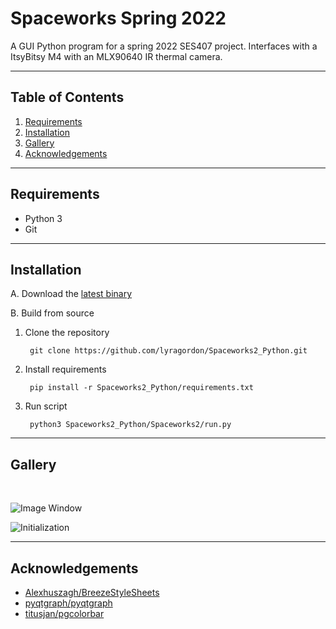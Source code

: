# Spaceworks Spring 2022 <!-- omit in toc -->

A GUI Python program for a spring 2022 SES407 project. Interfaces with a ItsyBitsy M4 with an MLX90640 IR thermal camera.

---

## Table of Contents <!-- omit in toc -->

1. [Requirements](#requirements)
2. [Installation](#installation)
3. [Gallery](#gallery)
4. [Acknowledgements](#acknowledgements)

---

## Requirements

- Python 3
- Git

---

## Installation

A. Download the [latest binary](https://github.com/lyragordon/Spaceworks2_Python/releases/tag/v0.1)

B. Build from source

1. Clone the repository

        git clone https://github.com/lyragordon/Spaceworks2_Python.git

2. Install requirements

        pip install -r Spaceworks2_Python/requirements.txt

3. Run script

        python3 Spaceworks2_Python/Spaceworks2/run.py

---

## Gallery

&nbsp;

![Image Window](https://github.com/lyragordon/Spaceworks2_Python/blob/resources/gallery/ImageWindow.png?raw=true)

![Initialization](https://github.com/lyragordon/Spaceworks2_Python/blob/resources/gallery/Initialization.png?raw=true)

---

## Acknowledgements

- [Alexhuszagh/BreezeStyleSheets](https://github.com/Alexhuszagh/BreezeStyleSheets)
- [pyqtgraph/pyqtgraph](https://github.com/pyqtgraph/pyqtgraph)
- [titusjan/pgcolorbar](https://github.com/titusjan/pgcolorbar)

